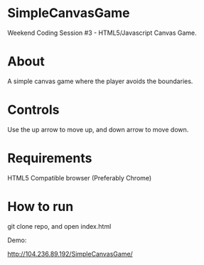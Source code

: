 # SimpleCanvasGame

Weekend Coding Session #3 - HTML5/Javascript Canvas Game.

# About

A simple canvas game where the player avoids the boundaries. 

# Controls

Use the up arrow to move up, and down arrow to move down.

# Requirements

HTML5 Compatible browser (Preferably Chrome)

# How to run

git clone repo, and open index.html

Demo: 

http://104.236.89.192/SimpleCanvasGame/
